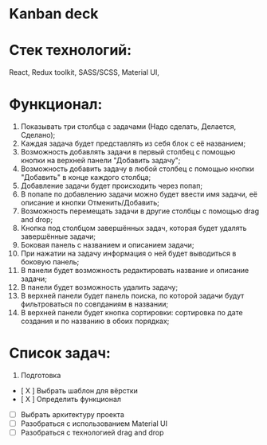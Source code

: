 # Kanban deck

# Стек технологий:

React,
Redux toolkit,
SASS/SCSS,
Material UI,

# Функционал:

1. Показывать три столбца с задачами (Надо сделать, Делается, Сделано);
2. Каждая задача будет представлять из себя блок с её названием;
3. Возможность добавлять задачи в первый столбец с помощью кнопки на верхней панели "Добавить задачу";
4. Возможность добавить задачу в любой столбец с помощью кнопки "Добавить" в конце каждого столбца;
5. Добавление задачи будет происходить через попап;
6. В попапе по добавлению задачи можно будет ввести имя задачи, её описание и кнопки Отменить/Добавить;
7. Возможность перемещать задачи в другие столбцы с помощью drag and drop;
8. Кнопка под столбцом завершённых задач, которая будет удалять завершённые задачи;
9. Боковая панель с названием и описанием задачи;
10. При нажатии на задачу информация о ней будет выводиться в боковую панель;
11. В панели будет возможность редактировать название и описание задачи;
12. В панели будет возможность удалить задачу;
13. В верхней панели будет панель поиска, по которой задачи будут фильтроваться по совпданиям в названии;
14. В верхней панели будет кнопка сортировки: сортировка по дате создания и по названию в обоих порядках;

# Список задач:

1. Подготовка

- [ X ] Выбрать шаблон для вёрстки
- [ X ] Определить функционал
- [ ] Выбрать архитектуру проекта
- [ ] Разобраться с использованием Material UI
- [ ] Разобраться с технологией drag and drop

